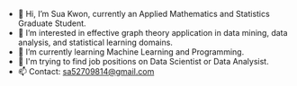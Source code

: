 - 👋 Hi, I’m Sua Kwon, currently an Applied Mathematics and Statistics Graduate Student.
- 👀 I’m interested in effective graph theory application in data mining, data analysis, and statistical learning domains.
- 🌱 I’m currently learning Machine Learning and Programming. 
- 💞️ I'm trying to find job positions on Data Scientist or Data Analysist. 
- 📫 Contact: sa52709814@gmail.com 


